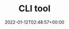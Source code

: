 ---
title: "CLI tool"
description: ""
lead: ""
date: 2022-01-12T02:48:57+00:00
draft: false
weight: 200
toc: true
resources:
  - src:
---